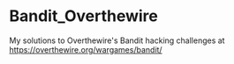 # Bandit_Overthewire
My solutions to Overthewire's Bandit hacking challenges at https://overthewire.org/wargames/bandit/
